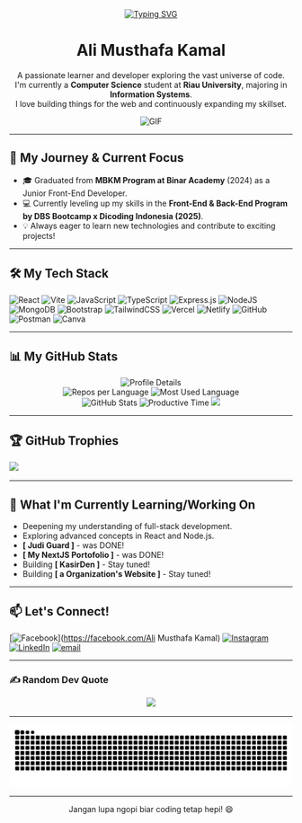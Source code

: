 <div align="center">
<a href="https://git.io/typing-svg"><img src="https://readme-typing-svg.demolab.com?font=Fascinate+Inline&size=42&pause=1000&color=F7D44A&center=true&vCenter=true&width=720&height=72&lines=WELCOME+TO+MY+GITHUB+PROFILE" alt="Typing SVG" /></a>  
  <h1><b>Ali Musthafa Kamal</b></h1>
  <p>
    A passionate learner and developer exploring the vast universe of code. <br />
    I'm currently a <strong>Computer Science</strong> student at <strong>Riau University</strong>, majoring in <strong>Information Systems</strong>. <br />
    I love building things for the web and continuously expanding my skillset.
  </p>

![GIF](https://media1.giphy.com/media/v1.Y2lkPTc5MGI3NjExa3JpdGp6aXF1cnd5MW5oMHBzazhjajNsYXZrc3FwOWx0eGVuNHRvZCZlcD12MV9pbnRlcm5hbF9naWZfYnlfaWQmY3Q9Zw/l4JyOCNEfXvVYEqB2/giphy.gif)
</div>

---

## 🚀 My Journey & Current Focus

- 🎓 Graduated from **MBKM Program at Binar Academy** (2024) as a Junior Front-End Developer.  
- 💻 Currently leveling up my skills in the **Front-End & Back-End Program by DBS Bootcamp x Dicoding Indonesia (2025)**.  
- 💡 Always eager to learn new technologies and contribute to exciting projects!

---

## 🛠️ My Tech Stack

![React](https://img.shields.io/badge/react-%2320232a.svg?style=flat&logo=react&logoColor=%2361DAFB) 
![Vite](https://img.shields.io/badge/vite-%23646CFF.svg?style=flat&logo=vite&logoColor=white) 
![JavaScript](https://img.shields.io/badge/javascript-%23323330.svg?style=flat&logo=javascript&logoColor=%23F7DF1E) 
![TypeScript](https://img.shields.io/badge/TypeScript-007ACC?style=flat&logo=typescript&logoColor=white)
![Express.js](https://img.shields.io/badge/express.js-%23404d59.svg?style=flat&logo=express&logoColor=%2361DAFB) 
![NodeJS](https://img.shields.io/badge/node.js-6DA55F?style=flat&logo=node.js&logoColor=white) 
![MongoDB](https://img.shields.io/badge/MongoDB-%234ea94b.svg?style=flat&logo=mongodb&logoColor=white) 
![Bootstrap](https://img.shields.io/badge/bootstrap-%238511FA.svg?style=flat&logo=bootstrap&logoColor=white) 
![TailwindCSS](https://img.shields.io/badge/tailwindcss-%2338B2AC.svg?style=flat&logo=tailwind-css&logoColor=white) 
![Vercel](https://img.shields.io/badge/vercel-%23000000.svg?style=flat&logo=vercel&logoColor=white) 
![Netlify](https://img.shields.io/badge/netlify-%23000000.svg?style=flat&logo=netlify&logoColor=#00C7B7)
![GitHub](https://img.shields.io/badge/github-%23121011.svg?style=flat&logo=github&logoColor=white) 
![Postman](https://img.shields.io/badge/Postman-FF6C37?style=flat&logo=postman&logoColor=white) 
![Canva](https://img.shields.io/badge/Canva-%2300C4CC.svg?style=flat&logo=Canva&logoColor=white) 

---

## 📊 My GitHub Stats

<div align="center">
  <img src="https://github-profile-summary-cards.vercel.app/api/cards/profile-details?username=kamaldev10&theme=moonlight" alt="Profile Details" />
</div>

<div align="center">
  <img src="https://github-profile-summary-cards.vercel.app/api/cards/repos-per-language?username=kamaldev10&theme=moonlight" alt="Repos per Language" />
  <img src="https://github-profile-summary-cards.vercel.app/api/cards/most-commit-language?username=kamaldev10&theme=moonlight" alt="Most Used Language" />
</div>

<div align="center">
  <img src="https://github-profile-summary-cards.vercel.app/api/cards/stats?username=kamaldev10&theme=moonlight" alt="GitHub Stats" />
  <img src="https://github-profile-summary-cards.vercel.app/api/cards/productive-time?username=kamaldev10&theme=moonlight&utcOffset=7" alt="Productive Time" />
<img src="https://nirzak-streak-stats.vercel.app/?user=kamaldev10&theme=aura-dark&hide_border=true"/>
  
</div>

---

## 🏆 GitHub Trophies
![](https://github-profile-trophy.vercel.app/?username=kamaldev10&theme=radical&no-frame=true&no-bg=false&margin-w=4)

---

## 🌱 What I'm Currently Learning/Working On

- Deepening my understanding of full-stack development.
- Exploring advanced concepts in React and Node.js.
- **[ Judi Guard ]** - was DONE!
- **[ My NextJS Portofolio ]** - was DONE!
- Building **[ KasirDen ]** - Stay tuned!
- Building **[ a Organization's Website ]** - Stay tuned!

---

## 📫 Let's Connect!
[![Facebook](https://img.shields.io/badge/Facebook-%231877F2.svg?logo=Facebook&logoColor=white)](https://facebook.com/Ali Musthafa Kamal) [![Instagram](https://img.shields.io/badge/Instagram-%23E4405F.svg?logo=Instagram&logoColor=white)](https://instagram.com/alimusthafa10) [![LinkedIn](https://img.shields.io/badge/LinkedIn-%230077B5.svg?logo=linkedin&logoColor=white)](https://linkedin.com/in/alimusthafakamal) [![email](https://img.shields.io/badge/Email-D14836?logo=gmail&logoColor=white)](mailto:alimusthafakamal@gmail.com) 

---

### ✍️ Random Dev Quote
<p  align="center">
<img src="https://quotes-github-readme.vercel.app/api?type=horizontal&theme=radical"> 
</p>

---
<p align="center">
  <img src="https://raw.githubusercontent.com/kamaldev10/kamaldev10/output/github-contribution-grid-snake.svg" alt="Snake animation" />
</p>

---
<div align="center">
  <p>Jangan lupa ngopi biar coding tetap hepi! 😄</p>
</div>
